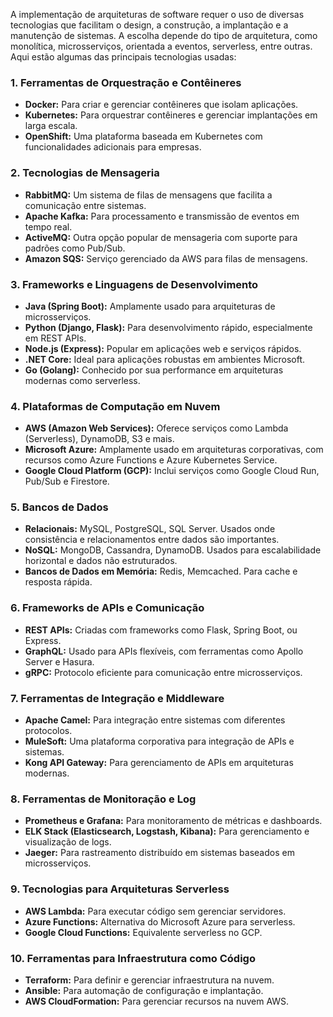 A implementação de arquiteturas de software requer o uso de diversas tecnologias que facilitam o design, a construção, a implantação e a manutenção de sistemas. A escolha depende do tipo de arquitetura, como monolítica, microsserviços, orientada a eventos, serverless, entre outras. Aqui estão algumas das principais tecnologias usadas:

### **1. Ferramentas de Orquestração e Contêineres**

- **Docker:** Para criar e gerenciar contêineres que isolam aplicações.
- **Kubernetes:** Para orquestrar contêineres e gerenciar implantações em larga escala.
- **OpenShift:** Uma plataforma baseada em Kubernetes com funcionalidades adicionais para empresas.

### **2. Tecnologias de Mensageria**

- **RabbitMQ:** Um sistema de filas de mensagens que facilita a comunicação entre sistemas.
- **Apache Kafka:** Para processamento e transmissão de eventos em tempo real.
- **ActiveMQ:** Outra opção popular de mensageria com suporte para padrões como Pub/Sub.
- **Amazon SQS:** Serviço gerenciado da AWS para filas de mensagens.

### **3. Frameworks e Linguagens de Desenvolvimento**

- **Java (Spring Boot):** Amplamente usado para arquiteturas de microsserviços.
- **Python (Django, Flask):** Para desenvolvimento rápido, especialmente em REST APIs.
- **Node.js (Express):** Popular em aplicações web e serviços rápidos.
- **.NET Core:** Ideal para aplicações robustas em ambientes Microsoft.
- **Go (Golang):** Conhecido por sua performance em arquiteturas modernas como serverless.

### **4. Plataformas de Computação em Nuvem**

- **AWS (Amazon Web Services):** Oferece serviços como Lambda (Serverless), DynamoDB, S3 e mais.
- **Microsoft Azure:** Amplamente usado em arquiteturas corporativas, com recursos como Azure Functions e Azure Kubernetes Service.
- **Google Cloud Platform (GCP):** Inclui serviços como Google Cloud Run, Pub/Sub e Firestore.

### **5. Bancos de Dados**

- **Relacionais:** MySQL, PostgreSQL, SQL Server. Usados onde consistência e relacionamentos entre dados são importantes.
- **NoSQL:** MongoDB, Cassandra, DynamoDB. Usados para escalabilidade horizontal e dados não estruturados.
- **Bancos de Dados em Memória:** Redis, Memcached. Para cache e resposta rápida.

### **6. Frameworks de APIs e Comunicação**

- **REST APIs:** Criadas com frameworks como Flask, Spring Boot, ou Express.
- **GraphQL:** Usado para APIs flexíveis, com ferramentas como Apollo Server e Hasura.
- **gRPC:** Protocolo eficiente para comunicação entre microsserviços.

### **7. Ferramentas de Integração e Middleware**

- **Apache Camel:** Para integração entre sistemas com diferentes protocolos.
- **MuleSoft:** Uma plataforma corporativa para integração de APIs e sistemas.
- **Kong API Gateway:** Para gerenciamento de APIs em arquiteturas modernas.

### **8. Ferramentas de Monitoração e Log**

- **Prometheus e Grafana:** Para monitoramento de métricas e dashboards.
- **ELK Stack (Elasticsearch, Logstash, Kibana):** Para gerenciamento e visualização de logs.
- **Jaeger:** Para rastreamento distribuído em sistemas baseados em microsserviços.

### **9. Tecnologias para Arquiteturas Serverless**

- **AWS Lambda:** Para executar código sem gerenciar servidores.
- **Azure Functions:** Alternativa do Microsoft Azure para serverless.
- **Google Cloud Functions:** Equivalente serverless no GCP.

### **10. Ferramentas para Infraestrutura como Código**

- **Terraform:** Para definir e gerenciar infraestrutura na nuvem.
- **Ansible:** Para automação de configuração e implantação.
- **AWS CloudFormation:** Para gerenciar recursos na nuvem AWS.


